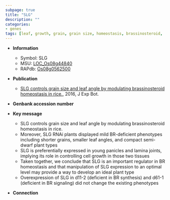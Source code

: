 ```yaml
---
subpage: true
title: "SLG"
description: ""
categories:
- genes
tags: [leaf, growth, grain, grain size, homeostasis, brassinosteroid,  BR , Brassinosteroid, BR signaling, lamina, lamina joint, BR homeostasis]
---
```


* **Information**  
    + Symbol: SLG  
    + MSU: [LOC_Os08g44840](http://rice.plantbiology.msu.edu/cgi-bin/ORF_infopage.cgi?orf=LOC_Os08g44840)  
    + RAPdb: [Os08g0562500](http://rapdb.dna.affrc.go.jp/viewer/gbrowse_details/irgsp1?name=Os08g0562500)  

* **Publication**  
    + [SLG controls grain size and leaf angle by modulating brassinosteroid homeostasis in rice.](http://www.ncbi.nlm.nih.gov/pubmed?term=SLG+controls+grain+size+and+leaf+angle+by+modulating+brassinosteroid+homeostasis+in+rice.%5BTitle%5D), 2016, J Exp Bot.

* **Genbank accession number**  

* **Key message**  
    + SLG controls grain size and leaf angle by modulating brassinosteroid homeostasis in rice.
    + Moreover, SLG RNAi plants displayed mild BR-deficient phenotypes including shorter grains, smaller leaf angles, and compact semi-dwarf plant types
    + SLG is preferentially expressed in young panicles and lamina joints, implying its role in controlling cell growth in those two tissues
    + Taken together, we conclude that SLG is an important regulator in BR homeostasis and that manipulation of SLG expression to an optimal level may provide a way to develop an ideal plant type
    + Overexpression of SLG in d11-2 (deficient in BR synthesis) and d61-1 (deficient in BR signaling) did not change the existing phenotypes

* **Connection**  




